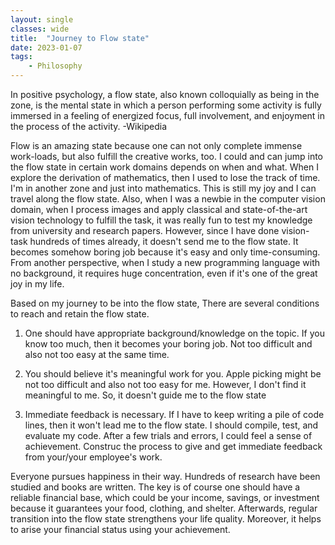 ```yaml
---
layout: single
classes: wide
title:  "Journey to Flow state"
date: 2023-01-07
tags:
    - Philosophy
---
```


In positive psychology, a flow state, also known colloquially as being in the zone, is the mental state in which a person performing some activity is fully immersed in a feeling of energized focus, full involvement, and enjoyment in the process of the activity. -Wikipedia 

Flow is an amazing state because one can not only complete immense work-loads, but also fulfill the creative works, too.
I could and can jump into the flow state in certain work domains depends on when and what.
When I explore the derivation of mathematics, then I used to lose the track of time.
I'm in another zone and just into mathematics. This is still my joy and I can travel along the flow state.
Also, when I was a newbie in the computer vision domain, when I process images and apply classical and state-of-the-art vision technology to fulfill the task,
it was really fun to test my knowledge from university and research papers.
However, since I have done vision-task hundreds of times already, it doesn't send me to the flow state. 
It becomes somehow boring job because it's easy and only time-consuming.
From another perspective, when I study a new programming language with no background, it requires huge concentration, even if it's one of the great joy in my life.

Based on my journey to be into the flow state,
There are several conditions to reach and retain the flow state.

1. One should have appropriate background/knowledge on the topic. If you know too much, then it becomes your boring job. 
Not too difficult and also not too easy at the same time.

2. You should believe it's meaningful work for you. Apple picking might be not too difficult and also not too easy for me. 
However, I don't find it meaningful to me. So, it doesn't guide me to the flow state

3. Immediate feedback is necessary. If I have to keep writing a pile of code lines, then it won't lead me to the flow state.
I should compile, test, and evaluate my code. After a few trials and errors, I could feel a sense of achievement.
Construc the process to give and get immediate feedback from your/your employee's work.

Everyone pursues happiness in their way. 
Hundreds of research have been studied and books are written.
The key is of course one should have a reliable financial base, which could be your income, savings, or investment because it guarantees your food, clothing, and shelter.
Afterwards, regular transition into the flow state strengthens your life quality.
Moreover, it helps to arise your financial status using your achievement.